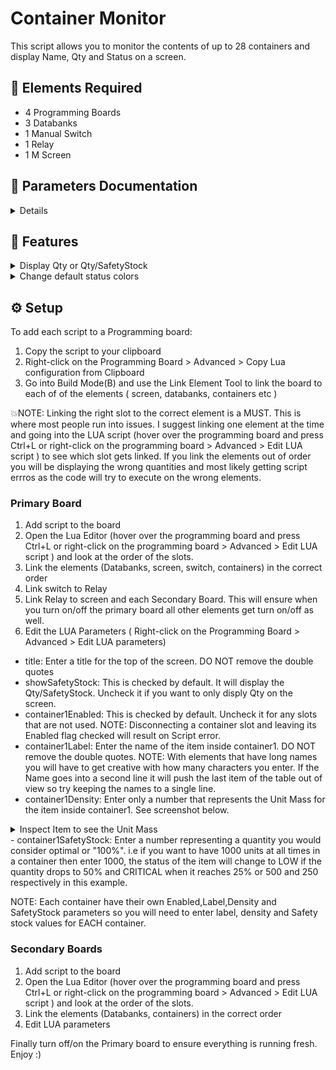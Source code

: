 # Container Monitor

This script allows you to monitor the contents of up to 28 containers and display Name, Qty and Status on a screen.

## :page_with_curl: Elements Required

- 4 Programming Boards
- 3 Databanks
- 1 Manual Switch
- 1 Relay
- 1 M Screen

## :page_facing_up: Parameters Documentation

<details>
 
| Parameter | Description | Default value | Type |
| ------------- | ------------- | ------------- | ------------- |
| showSafetyStock | Displays safety stock along with Qty i.e 100/200 instead of 100 | true | Boolean |
| containerEnabled | Uncheck for Slots with container name you don't want to use. There is one flag per container | true | Boolean |
| DBenabled | Uncheck if not using all the boards/Databanks. One per DB | true | Boolean |
| criticalColor | Use to change the default red color for the CRITICAL Status | "red" | String |
| lowColor | Use to change the default yellow color for the LOW Status | "yellow" | String |
| goodColor | Use to change the default green color for the GOOD Status | "gree" | String |
| containerLabel | Name that will display on screen for the container. One per container | "Default Label" | String |
| containerDensity | The Unit Mass for the item being monitored inside the container | 0 | Number |
| containerSafetyStock | This is the optimal numer of units you want in the container, what you consider 100% | 0 | Number |
  
</details>

## :pushpin: Features

<details>
  <summary>Display Qty or Qty/SafetyStock </summary>
  
  ![monitorsafetystockon](Resources/SafetyStockOn.png)
  ![monitorsafetystockoff](Resources/SafetyStockOff.png)
  
</details>
<details>
  <summary>Change default status colors</summary>
  
  Use [this](https://www.quackit.com/css/color/charts/css_color_names_chart.cfm) to help you pick colors if needed
</details>

## :gear: Setup
To add each script to a Programming board: 
  1. Copy the script to your clipboard 
  2. Right-click on the Programming Board > Advanced > Copy Lua configuration from Clipboard
  3. Go into Build Mode(B) and use the Link Element Tool to link the board to each of of the elements ( screen, databanks, containers etc )

:boom:NOTE: Linking the right slot to the correct element is a MUST. This is where most people run into issues. I suggest linking one element at the time and going into the LUA script (hover over the programming board and press Ctrl+L or right-click on the programming board > Advanced > Edit LUA script ) to see which slot gets linked. If you link the elements out of order you will be displaying the wrong quantities and most likely getting script errros as the code will try to execute on the wrong elements.

### Primary Board
1. Add script to the board
2. Open the Lua Editor (hover over the programming board and press Ctrl+L or right-click on the programming board > Advanced > Edit LUA script ) and look at the order of the slots. 
3. Link the elements (Databanks, screen, switch, containers) in the correct order 
4. Link switch to Relay
5. Link Relay to screen and each Secondary Board. This will ensure when you turn on/off the primary board all other elements get turn on/off as well.
6. Edit the LUA Parameters ( Right-click on the Programming Board > Advanced > Edit LUA parameters)
 - title: Enter a title for the top of the screen. DO NOT remove the double quotes
 - showSafetyStock: This is checked by default. It will display the Qty/SafetyStock. Uncheck it if you want to only disply Qty on the screen. 
 - container1Enabled: This is checked by default. Uncheck it for any slots that are not used.
 NOTE: Disconnecting a container slot and leaving its Enabled flag checked will result on Script error.
 - container1Label: Enter the name of the item inside container1. DO NOT remove the double quotes. 
 NOTE: With elements that have long names you will have to get creative with how many characters you enter. If the Name goes into a second line it will push the last item of the table out of view so try keeping the names to a single line.
 - container1Density: Enter only a number that represents the Unit Mass for the item inside container1. See screenshot below.
 <details> <summary> Inspect Item to see the Unit Mass </summary>
 
 ![unitmass](Resources/unitmass.png)
 
 </details> 
 - container1SafetyStock: Enter a number representing a quantity you would consider optimal or "100%". i.e if you want to have 1000 units at all times in a container then enter 1000, the status of the item will change to LOW if the quantity drops to 50% and CRITICAL when it reaches 25% or 500 and 250 respectively in this example.

NOTE: Each container have their own Enabled,Label,Density and SafetyStock parameters so you will need to enter label, density and Safety stock values for EACH container.

### Secondary Boards
1. Add script to the board
2. Open the Lua Editor (hover over the programming board and press Ctrl+L or right-click on the programming board > Advanced > Edit LUA script ) and look at the order of the slots. 
3. Link the elements (Databanks, containers) in the correct order 
4. Edit LUA parameters

Finally turn off/on the Primary board to ensure everything is running fresh. Enjoy :)
